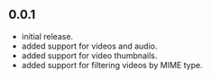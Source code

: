 ## 0.0.1

* initial release.
* added support for videos and audio.
* added support for video thumbnails.
* added support for filtering videos by MIME type.
